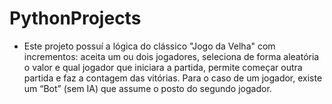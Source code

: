 # PythonProjects
- Este projeto possuí a lógica do clássico "Jogo da Velha" com incrementos: aceita um ou dois jogadores, seleciona de forma aleatória o valor e qual jogador que iniciara a partida, permite começar outra partida e faz a contagem das vitórias. Para o caso de um jogador, existe um “Bot” (sem IA) que assume o posto do segundo jogador.